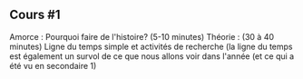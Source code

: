 ## Cours #1 

Amorce : Pourquoi faire de l'histoire? (5-10 minutes)
Théorie : (30 à 40 minutes)
Ligne du temps simple et activités de recherche (la ligne du temps est également un survol de ce que nous allons voir dans l'année (et ce qui a été vu en secondaire 1)